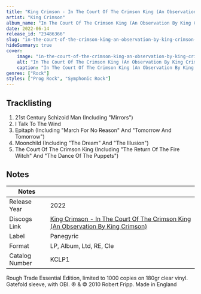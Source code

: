 ```yaml
---
title: "King Crimson - In The Court Of The Crimson King (An Observation By King Crimson)"
artist: "King Crimson"
album_name: "In The Court Of The Crimson King (An Observation By King Crimson)"
date: 2022-06-14
release_id: "23486366"
slug: "in-the-court-of-the-crimson-king-an-observation-by-king-crimson-23486366"
hideSummary: true
cover:
    image: "in-the-court-of-the-crimson-king-an-observation-by-king-crimson-23486366.jpg"
    alt: "In The Court Of The Crimson King (An Observation By King Crimson) by King Crimson"
    caption: "In The Court Of The Crimson King (An Observation By King Crimson) by King Crimson"
genres: ["Rock"]
styles: ["Prog Rock", "Symphonic Rock"]
---
```

## Tracklisting
1. 	21st Century Schizoid Man (Including "Mirrors")
2. 	I Talk To The Wind
3. Epitaph (Including "March For No Reason" And "Tomorrow And Tomorrow")
4. Moonchild (Including "The Dream" And "The Illusion")
5. The Court Of The Crimson King (Including "The Return Of The Fire Witch" And "The Dance Of The Puppets")


## Notes
| Notes          |             |
| ---------------| ----------- |
| Release Year   | 2022 |
| Discogs Link   | [King Crimson - In The Court Of The Crimson King (An Observation By King Crimson)](https://www.discogs.com/release/23486366-King-Crimson-In-The-Court-Of-The-Crimson-King-An-Observation-By-King-Crimson) |
| Label          | Panegyric |
| Format         | LP, Album, Ltd, RE, Cle |
| Catalog Number | KCLP1 |

Rough Trade Essential Edition, limited to 1000 copies on 180gr clear vinyl. Gatefold sleeve, with OBI.  ℗ & © 2010 Robert Fripp. Made in England

